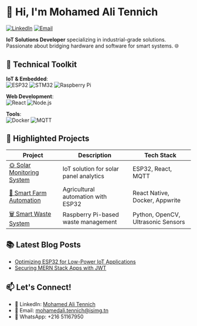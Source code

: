 # 👋 Hi, I'm Mohamed Ali Tennich

[![LinkedIn](https://img.shields.io/badge/LinkedIn-0077B5?style=for-the-badge&logo=linkedin&logoColor=white)](https://www.linkedin.com/in/mohamed-ali-tennich-1a40911b0/)
[![Email](https://img.shields.io/badge/Email-D14836?style=for-the-badge&logo=gmail&logoColor=white)](mailto:mohamedali.tennich@isimg.tn)

**IoT Solutions Developer** specializing in industrial-grade solutions. Passionate about bridging hardware and software for smart systems. 🌐

## 🔧 Technical Toolkit
**IoT & Embedded**:  
![ESP32](https://img.shields.io/badge/ESP32-007ACC?style=flat&logo=espressif&logoColor=white)
![STM32](https://img.shields.io/badge/STM32-03234B?style=flat&logo=stmicroelectronics&logoColor=white)
![Raspberry Pi](https://img.shields.io/badge/Raspberry%20Pi-A22846?style=flat&logo=Raspberry-Pi&logoColor=white)

**Web Development**:  
![React](https://img.shields.io/badge/React-20232A?style=flat&logo=react&logoColor=61DAFB)
![Node.js](https://img.shields.io/badge/Node.js-339933?style=flat&logo=nodedotjs&logoColor=white)

**Tools**:  
![Docker](https://img.shields.io/badge/Docker-2496ED?style=flat&logo=docker&logoColor=white)
![MQTT](https://img.shields.io/badge/MQTT-660066?style=flat&logo=mqtt&logoColor=white)

## 🚀 Highlighted Projects
| Project | Description | Tech Stack |
|---------|-------------|------------|
| [🌞 Solar Monitoring System](https://github.com/you/solar-monitoring) | IoT solution for solar panel analytics | ESP32, React, MQTT |
| [🌱 Smart Farm Automation](https://github.com/you/smart-farm) | Agricultural automation with ESP32 | React Native, Docker, Appwrite |
| [🗑️ Smart Waste System](https://github.com/you/smart-waste) | Raspberry Pi-based waste management | Python, OpenCV, Ultrasonic Sensors |

## 📚 Latest Blog Posts
<!-- Use RSS feeds if you write blogs -->
- [Optimizing ESP32 for Low-Power IoT Applications](https://yourblog.com/post1)
- [Securing MERN Stack Apps with JWT](https://yourblog.com/post2)

## 📫 Let's Connect!
- 💼 LinkedIn: [Mohamed Ali Tennich](https://linkedin.com/in/your-profile)
- 📧 Email: mohamedali.tennich@isimg.tn
- 📱 WhatsApp: +216 51167950
